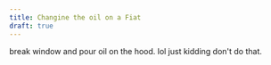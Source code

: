 ```yaml
---
title: Changine the oil on a Fiat
draft: true
---
```


break window and pour oil on the hood. lol just kidding don't do that.
